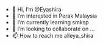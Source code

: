 - 👋 Hi, I’m @Eyashira
- 👀 I’m interested in Perak Malaysia
- 🌱 I’m currently learning smksp
- 💞️ I’m looking to collaborate on ...
- 📫 How to reach me alleya_shira

<!---
Eyashira/Eyashira is a ✨ special ✨ repository because its `README.md` (this file) appears on your GitHub profile.
You can click the Preview link to take a look at your changes.
--->

